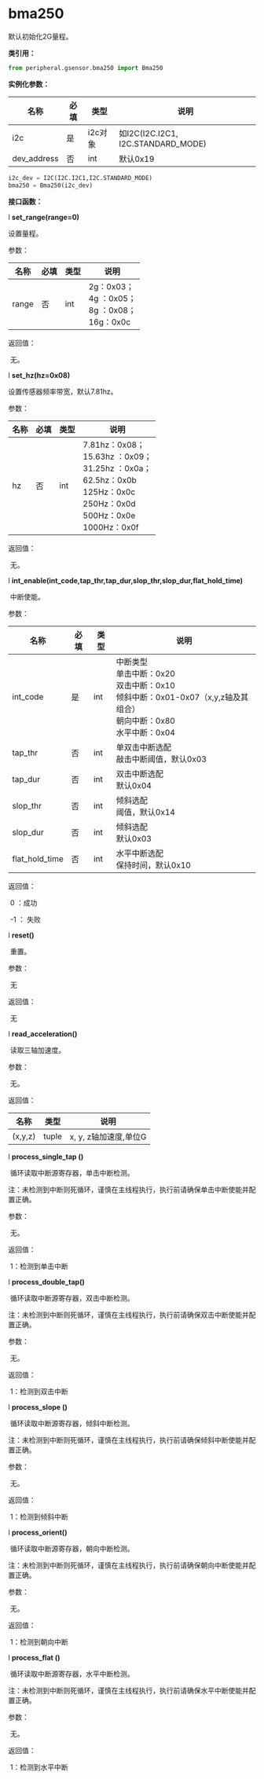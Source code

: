# bma250

默认初始化2G量程。

**类引用：**

```python
from peripheral.gsensor.bma250 import Bma250
```

 

**实例化参数：**

| 名称        | 必填 | 类型    | 说明                                |
| ----------- | ---- | ------- | ----------------------------------- |
| i2c         | 是   | i2c对象 | 如I2C(I2C.I2C1,  I2C.STANDARD_MODE) |
| dev_address | 否   | int     | 默认0x19                            |

```python
i2c_dev = I2C(I2C.I2C1,I2C.STANDARD_MODE)
bma250 = Bma250(i2c_dev)
```

**接口函数：**

l **set_range(range=0)**

设置量程。

参数：

| 名称  | 必填 | 类型 | 说明                                                        |
| ----- | ---- | ---- | ----------------------------------------------------------- |
| range | 否   | int  | 2g：0x03；<br />4g ：0x05；<br />8g ：0x08；<br />16g：0x0c |

返回值：

​    无。

l **set_hz(hz=0x08)**

设置传感器频率带宽，默认7.81hz。

参数：

| 名称 | 必填 | 类型 | 说明                                                         |
| ---- | ---- | ---- | ------------------------------------------------------------ |
| hz   | 否   | int  | 7.81hz：0x08；<br />15.63hz ：0x09；<br />31.25hz ：0x0a；<br />62.5hz：0x0b<br />125Hz：0x0c<br />250Hz：0x0d<br />500Hz：0x0e<br />1000Hz：0x0f |

返回值：

​    无。

l **int_enable(int_code,tap_thr,tap_dur,slop_thr,slop_dur,flat_hold_time)**

​	中断使能。

参数：

| 名称           | 必填 | 类型 | 说明                                                         |
| -------------- | ---- | ---- | ------------------------------------------------------------ |
| int_code       | 是   | int  | 中断类型<br />单击中断：0x20<br />双击中断：0x10<br />倾斜中断：0x01-0x07（x,y,z轴及其组合）<br />朝向中断：0x80<br />水平中断：0x04 |
| tap_thr        | 否   | int  | 单双击中断选配<br />敲击中断阈值，默认0x03                   |
| tap_dur        | 否   | int  | 双击中断选配<br />默认0x04                                   |
| slop_thr       | 否   | int  | 倾斜选配<br />阈值，默认0x14                                 |
| slop_dur       | 否   | int  | 倾斜选配<br />默认0x03                                       |
| flat_hold_time | 否   | int  | 水平中断选配<br />保持时间，默认0x10                         |

返回值：

​        0 ：成功 

​	  -1 ： 失败

l **reset()**

​	重置。

参数：

​	无

返回值：

​	无

l **read_acceleration()**

​	读取三轴加速度。

参数：

​    无。

返回值：

| 名称    | 类型  | 说明                  |
| ------- | ----- | --------------------- |
| (x,y,z) | tuple | x, y, z轴加速度,单位G |

 

l **process_single_tap ()**

​	循环读取中断源寄存器，单击中断检测。

​	注：未检测到中断则死循环，谨慎在主线程执行，执行前请确保单击中断使能并配置正确。

参数：

​    无。

返回值：

​	1：检测到单击中断

l **process_double_tap()**

​	循环读取中断源寄存器，双击中断检测。

​	注：未检测到中断则死循环，谨慎在主线程执行，执行前请确保双击中断使能并配置正确。

参数：

​    无。

返回值：

​	1：检测到双击中断

l **process_slope ()**

​	循环读取中断源寄存器，倾斜中断检测。

​	注：未检测到中断则死循环，谨慎在主线程执行，执行前请确保倾斜中断使能并配置正确。

参数：

​    无。

返回值：

​	1：检测到倾斜中断

l **process_orient()**

​	循环读取中断源寄存器，朝向中断检测。

​	注：未检测到中断则死循环，谨慎在主线程执行，执行前请确保朝向中断使能并配置正确。

参数：

​    无。

返回值：

​	1：检测到朝向中断

l **process_flat ()**

​	循环读取中断源寄存器，水平中断检测。

​	注：未检测到中断则死循环，谨慎在主线程执行，执行前请确保水平中断使能并配置正确。

参数：

​    无。

返回值：

​	1：检测到水平中断
